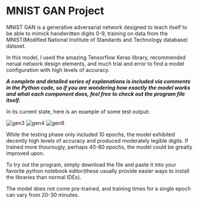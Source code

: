 # MNIST GAN Project
MNIST GAN is a generative adversarial network designed to teach itself to be able to mimick handwritten digits 0-9, training on data from the MNIST(Modified National Institute of Standards and Technology database) dataset. 

In this model, I used the amazing Tensorflow Keras library, recommended nerual network design elements, and much trial and error to find a model configuration with high levels of accuracy.

***A complete and detailed series of explanations is included via comments in the Python code, so if you are wondering how exactly the model works and what each component does, feel free to check out the program file itself.***

In its current state, here is an example of some test output:

![gen3](https://user-images.githubusercontent.com/116334641/207789586-4341bab9-7582-4b03-be78-0a1df82f2938.png)
![gen4](https://user-images.githubusercontent.com/116334641/207789598-07912438-2851-4f03-b317-220bee483f10.png)
![gen8](https://user-images.githubusercontent.com/116334641/207789612-b6f84f65-ceaa-41b7-b539-219e09940ae4.png)

While the testing phase only included 10 epochs, the model exhibited decently high levels of accuracy and produced moderately legible digits. If trained more thourougly, perhaps 40-80 epochs, the model could be greatly improved upon. 

To try out the program, simply download the file and paste it into your favorite python notebook editor(these usually provide easier ways to install the libraries than normal IDEs).

The model does not come pre-trained, and training times for a single epoch can vary from 20-30 minutes.
